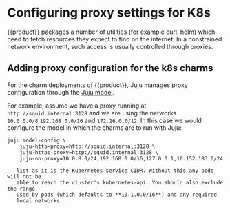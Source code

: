 # Configuring proxy settings for K8s

{{product}} packages a number of utilities (for example curl, helm) which need
to fetch resources they expect to find on the internet. In a constrained
network environment, such access is usually controlled through proxies.

## Adding proxy configuration for the k8s charms

For the charm deployments of {{product}}, Juju manages proxy
configuration through the [Juju model].

For example, assume we have a proxy running at `http://squid.internal:3128` and
we are using the networks `10.0.0.0/8`,`192.168.0.0/16` and `172.16.0.0/12`. In
this case we would configure the model in which the charms are to run with
Juju:

```
juju model-config \
    juju-http-proxy=http://squid.internal:3128 \
    juju-https-proxy=http://squid.internal:3128 \
    juju-no-proxy=10.0.8.0/24,192.168.0.0/16,127.0.0.1,10.152.183.0/24
```

```{note} The **10.152.183.0/24** CIDR needs to be covered in the juju-no-proxy
   list as it is the Kubernetes service CIDR. Without this any pods will not be 
   able to reach the cluster's kubernetes-api. You should also exclude the range
   used by pods (which defaults to **10.1.0.0/16**) and any required
   local networks.
```

<!-- LINKS -->

[Juju model]: https://juju.is/docs/juju/model
